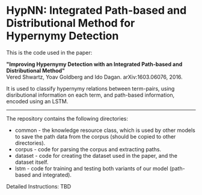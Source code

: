 # HypNN: Integrated Path-based and Distributional Method for Hypernymy Detection

This is the code used in the paper:

<b>"Improving Hypernymy Detection with an Integrated Path-based and Distributional Method"</b><br/>
Vered Shwartz, Yoav Goldberg and Ido Dagan. arXiv:1603.06076, 2016.

It is used to classify hypernymy relations between term-pairs, using disributional information on each term, and path-based information, encoded using an LSTM.

***

The repository contains the following directories:
* common - the knowledge resource class, which is used by other models to save the path data from the corpus (should be copied to other directories).
* corpus - code for parsing the corpus and extracting paths.
* dataset - code for creating the dataset used in the paper, and the dataset itself.
* lstm - code for training and testing both variants of our model (path-based and integrated).

Detailed Instructions: TBD